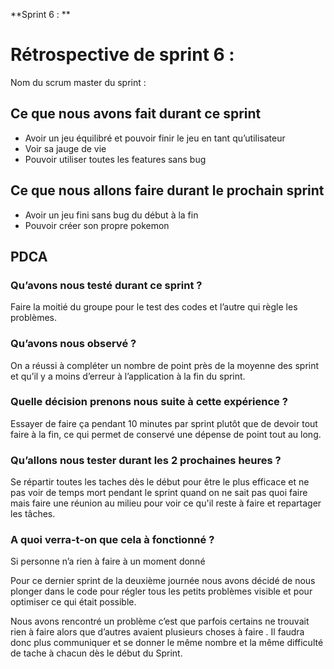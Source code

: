 **Sprint 6 : **

# Rétrospective de sprint 6 :

Nom du scrum master du sprint :

## Ce que nous avons fait durant ce sprint
- Avoir un jeu équilibré et pouvoir finir le jeu en tant qu’utilisateur
- Voir sa jauge de vie
- Pouvoir utiliser toutes les features sans bug

## Ce que nous allons faire durant le prochain sprint
- Avoir un jeu fini sans bug du début à la fin
- Pouvoir créer son propre pokemon

## PDCA

### Qu’avons nous testé durant ce sprint ?

Faire la moitié du groupe pour le test des codes et l’autre qui règle
les problèmes.

### Qu’avons nous observé ?

On a réussi à compléter un nombre de point près de la moyenne des
sprint et qu’il y a moins d’erreur à l’application à la fin
du sprint.

### Quelle décision prenons nous suite à cette expérience ?

Essayer de faire ça pendant 10 minutes par sprint plutôt que de devoir tout
faire à la fin, ce qui permet de conservé une dépense de point tout au long.

### Qu’allons nous tester durant les 2 prochaines heures ?

Se répartir toutes les taches dès le début pour être le plus
efficace et ne pas voir de temps mort pendant le sprint quand on ne
sait pas quoi faire mais faire une réunion au milieu pour voir ce qu'il reste à faire et repartager les tâches.

### A quoi verra-t-on que cela à fonctionné ?

Si personne n’a rien à faire à un moment donné


Pour ce dernier sprint de la deuxième journée nous avons décidé de
nous plonger dans le code pour régler tous les petits problèmes
visible et pour optimiser ce qui était possible.

Nous avons rencontré un problème c’est que parfois certains ne
trouvait rien à faire alors que d’autres avaient plusieurs choses
à faire . Il faudra donc plus communiquer et se donner le même
nombre et la même difficulté de tache à chacun dès le début du
Sprint.
